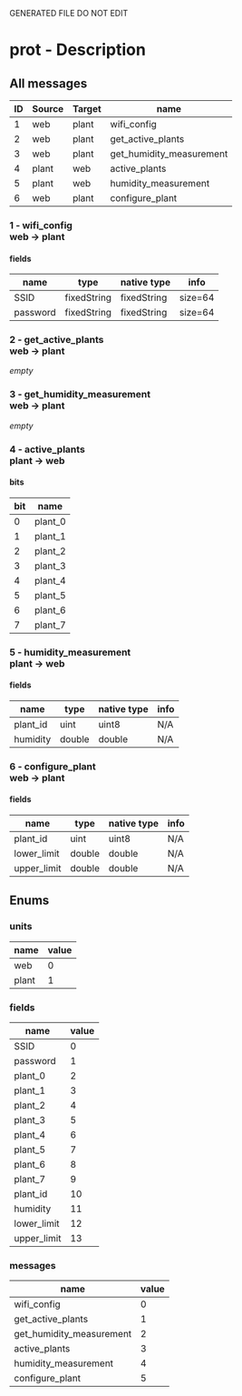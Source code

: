 GENERATED FILE DO NOT EDIT

# prot - Description
## All messages
<table>
<thead>
<tr>
<th>ID</th>
<th>Source</th>
<th>Target</th>
<th>name</th>
</tr>
</thead>
<tbody>
<tr>
<td>1</td>
<td>web</td>
<td>plant</td>
<td>wifi_config</td>
</tr>
<tr>
<td>2</td>
<td>web</td>
<td>plant</td>
<td>get_active_plants</td>
</tr>
<tr>
<td>3</td>
<td>web</td>
<td>plant</td>
<td>get_humidity_measurement</td>
</tr>
<tr>
<td>4</td>
<td>plant</td>
<td>web</td>
<td>active_plants</td>
</tr>
<tr>
<td>5</td>
<td>plant</td>
<td>web</td>
<td>humidity_measurement</td>
</tr>
<tr>
<td>6</td>
<td>web</td>
<td>plant</td>
<td>configure_plant</td>
</tr>
</tbody>
</table>

### 1 - wifi_config <br> web &rarr; plant
#### fields
<table>
<thead>
<tr>
<th>name</th>
<th>type</th>
<th>native type</th>
<th>info</th>
</tr>
</thead>
<tbody>
<tr>
<td>SSID</td>
<td>fixedString</td>
<td>fixedString</td>
<td>size=64</td></tr>
<tr>
<td>password</td>
<td>fixedString</td>
<td>fixedString</td>
<td>size=64</td></tr>
</tbody>
</table>

### 2 - get_active_plants <br> web &rarr; plant
*empty*
### 3 - get_humidity_measurement <br> web &rarr; plant
*empty*
### 4 - active_plants <br> plant &rarr; web
#### bits
<table>
<thead>
<tr>
<th>bit</th>
<th>name</th>
</tr>
</thead>
<tbody>
<tr>
<td>0</td>
<td>plant_0</td>
</tr>
<tr>
<td>1</td>
<td>plant_1</td>
</tr>
<tr>
<td>2</td>
<td>plant_2</td>
</tr>
<tr>
<td>3</td>
<td>plant_3</td>
</tr>
<tr>
<td>4</td>
<td>plant_4</td>
</tr>
<tr>
<td>5</td>
<td>plant_5</td>
</tr>
<tr>
<td>6</td>
<td>plant_6</td>
</tr>
<tr>
<td>7</td>
<td>plant_7</td>
</tr>
</tbody>
</table>

### 5 - humidity_measurement <br> plant &rarr; web
#### fields
<table>
<thead>
<tr>
<th>name</th>
<th>type</th>
<th>native type</th>
<th>info</th>
</tr>
</thead>
<tbody>
<tr>
<td>plant_id</td>
<td>uint</td>
<td>uint8</td>
<td>N/A</td>
</tr>
<tr>
<td>humidity</td>
<td>double</td>
<td>double</td>
<td>N/A</td>
</tr>
</tbody>
</table>

### 6 - configure_plant <br> web &rarr; plant
#### fields
<table>
<thead>
<tr>
<th>name</th>
<th>type</th>
<th>native type</th>
<th>info</th>
</tr>
</thead>
<tbody>
<tr>
<td>plant_id</td>
<td>uint</td>
<td>uint8</td>
<td>N/A</td>
</tr>
<tr>
<td>lower_limit</td>
<td>double</td>
<td>double</td>
<td>N/A</td>
</tr>
<tr>
<td>upper_limit</td>
<td>double</td>
<td>double</td>
<td>N/A</td>
</tr>
</tbody>
</table>

## Enums
### units
<table>
<thead>
<tr>
<th>name</th>
<th>value</th>
</tr>
</thead>
<tbody>
<tr>
<td>web</td>
<td>0</td>
</tr>
<tr>
<td>plant</td>
<td>1</td>
</tr>
</tbody>
</table>

### fields
<table>
<thead>
<tr>
<th>name</th>
<th>value</th>
</tr>
</thead>
<tbody>
<tr>
<td>SSID</td>
<td>0</td>
</tr>
<tr>
<td>password</td>
<td>1</td>
</tr>
<tr>
<td>plant_0</td>
<td>2</td>
</tr>
<tr>
<td>plant_1</td>
<td>3</td>
</tr>
<tr>
<td>plant_2</td>
<td>4</td>
</tr>
<tr>
<td>plant_3</td>
<td>5</td>
</tr>
<tr>
<td>plant_4</td>
<td>6</td>
</tr>
<tr>
<td>plant_5</td>
<td>7</td>
</tr>
<tr>
<td>plant_6</td>
<td>8</td>
</tr>
<tr>
<td>plant_7</td>
<td>9</td>
</tr>
<tr>
<td>plant_id</td>
<td>10</td>
</tr>
<tr>
<td>humidity</td>
<td>11</td>
</tr>
<tr>
<td>lower_limit</td>
<td>12</td>
</tr>
<tr>
<td>upper_limit</td>
<td>13</td>
</tr>
</tbody>
</table>

### messages
<table>
<thead>
<tr>
<th>name</th>
<th>value</th>
</tr>
</thead>
<tbody>
<tr>
<td>wifi_config</td>
<td>0</td>
</tr>
<tr>
<td>get_active_plants</td>
<td>1</td>
</tr>
<tr>
<td>get_humidity_measurement</td>
<td>2</td>
</tr>
<tr>
<td>active_plants</td>
<td>3</td>
</tr>
<tr>
<td>humidity_measurement</td>
<td>4</td>
</tr>
<tr>
<td>configure_plant</td>
<td>5</td>
</tr>
</tbody>
</table>


